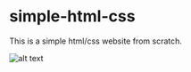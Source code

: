 # simple-html-css

This is a simple html/css website from scratch. 


![alt text](https://raw.githubusercontent.com/kniven51/simple-html-css/master/screenshot.PNG)
